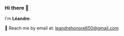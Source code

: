 ### Hi there 👋

I'm **Léandre**.

💬 Reach me by email at: leandrehonore650@gmail.com

<!--
**Simpenzwe-Honore-Leandre/Simpenzwe-Honore-Leandre** is a ✨ _special_ ✨ repository because its `README.md` (this file) appears on your GitHub profile.

Here are some ideas to get you started:

- 🔭 I’m currently working on ...
- 🌱 I’m currently learning ...
- 👯 I’m looking to collaborate on ...
- 🤔 I’m looking for help with ...
- 💬 Ask me about ...
- 📫 How to reach me: ...
- 😄 Pronouns: ...
- ⚡ Fun fact: ...
-->
